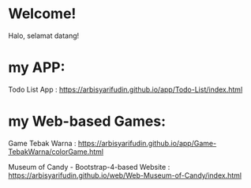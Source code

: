 # Welcome!

Halo, selamat datang!

# my APP:
Todo List App :
https://arbisyarifudin.github.io/app/Todo-List/index.html

# my Web-based Games:
Game Tebak Warna :
https://arbisyarifudin.github.io/app/Game-TebakWarna/colorGame.html

Museum of Candy - Bootstrap-4-based Website :
https://arbisyarifudin.github.io/web/Web-Museum-of-Candy/index.html

